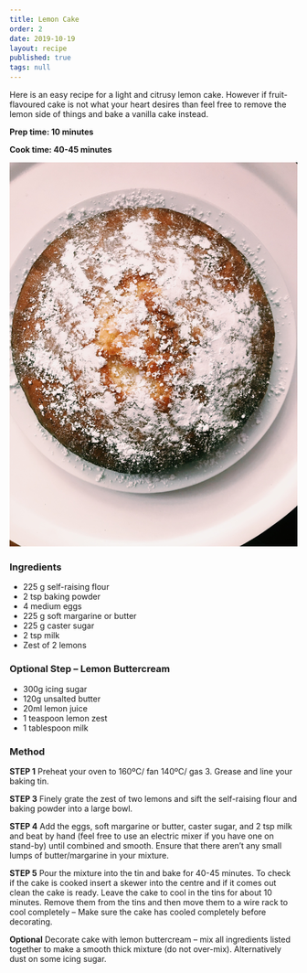 ```yaml
---
title: Lemon Cake
order: 2
date: 2019-10-19
layout: recipe
published: true
tags: null
---
```

Here is an easy recipe for a light and citrusy lemon cake. However if fruit-flavoured cake is not what your heart desires than feel free to remove the lemon side of things and bake a vanilla cake instead.

**Prep time: 10 minutes**

**Cook time: 40-45 minutes**

![Lemon cake dusted with icing sugar](../uploads/erika-osberg-uuaaruzymv0-unsplash.jpg "Lemon Cake")

### Ingredients

* 225 g self-raising flour
* 2 tsp baking powder
* 4 medium eggs
* 225 g soft margarine or butter
* 225 g caster sugar
* 2 tsp milk
* Zest of 2 lemons

### Optional Step – Lemon Buttercream

* 300g icing sugar
* 120g unsalted butter
* 20ml lemon juice
* 1 teaspoon lemon zest
* 1 tablespoon milk

### Method

**STEP 1**
Preheat your oven to 160ºC/ fan 140ºC/ gas 3. Grease and line your baking tin.

**STEP 3**
Finely grate the zest of two lemons and sift the self-raising flour and baking powder into a large bowl.

**STEP 4**
Add the eggs, soft margarine or butter, caster sugar, and 2 tsp milk and beat by hand (feel free to use an electric mixer if you have one on stand-by) until combined and smooth. Ensure that there aren’t any small lumps of butter/margarine in your mixture. 

**STEP 5**
Pour the mixture into the tin and bake for 40-45 minutes. To check if the cake is cooked insert a skewer into the centre and if it comes out clean the cake is ready.
Leave the cake to cool in the tins for about 10 minutes. Remove them from the tins and then move them to a wire rack to cool completely – Make sure the cake has cooled completely before decorating.

**Optional**
Decorate cake with lemon buttercream – mix all ingredients listed together to make a smooth thick mixture (do not over-mix). Alternatively dust on some icing sugar.
